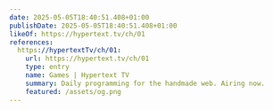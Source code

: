 ```yaml
---
date: 2025-05-05T18:40:51.408+01:00
publishDate: 2025-05-05T18:40:51.408+01:00
likeOf: https://hypertext.tv/ch/01
references:
  https://hypertextTv/ch/01:
    url: https://hypertext.tv/ch/01
    type: entry
    name: Games | Hypertext TV
    summary: Daily programming for the handmade web. Airing now.
    featured: /assets/og.png
---
```

